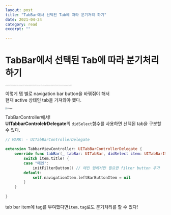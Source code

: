 ```yaml
---
layout: post
title: "TabBar에서 선택된 Tab에 따라 분기처리 하기" 
date: 2021-04-24
category: read 
excerpt: ""

---
```


# TabBar에서 선택된 Tab에 따라 분기처리 하기

<img src="https://user-images.githubusercontent.com/28949235/116039510-c895b080-a6a5-11eb-9d23-eeb8a871ccc9.png" alt="simulator_screenshot_6513BB5D-9508-4039-B836-E49FF2C8A9D5" style="zoom:15%;" /><img src="https://user-images.githubusercontent.com/28949235/116039524-cc293780-a6a5-11eb-85dd-9271a65e1ccc.png" alt="simulator_screenshot_1FF0406D-3A82-4F94-878A-B662EC3BD3A5" style="zoom:15%;" /><img src="https://user-images.githubusercontent.com/28949235/116039531-cfbcbe80-a6a5-11eb-8d54-6d1ddc3ddbac.png" alt="simulator_screenshot_3FCD9A8F-B815-4EA8-B838-BA7C28895F92" style="zoom:15%;" />

이렇게 탭 별로 navigation bar button을 바꿔줘야 해서  
현재 active 상태인 tab을 가져와야 했다.

<img src="https://user-images.githubusercontent.com/28949235/116039759-17dbe100-a6a6-11eb-8584-b6581e88741d.png" alt="image" style="zoom:40%;" />

TabBarController에서!  
**UITabbarControlelrDelegate**의 `didSelect`함수를 사용하면 선택된 tab을 구분할 수 있다.

```swift
// MARK: - UITabBarControllerDelegate

extension TabbarViewController: UITabBarControllerDelegate {
    override func tabBar(_ tabBar: UITabBar, didSelect item: UITabBarItem) {
        switch item.title! {
        case "메인":
            initFilterButton() // 메인 탭에서만 필요한 filter button 추가
        default:
            self.navigationItem.leftBarButtonItem = nil
        }
    }
    
}
```

tab bar item에 tag를 부여했다면`item.tag`로도 분기처리를 할 수 있다!
